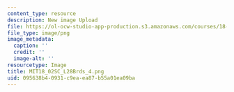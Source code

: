 ```yaml
---
content_type: resource
description: New image Upload
file: https://ol-ocw-studio-app-production.s3.amazonaws.com/courses/18-02sc-multivariable-calculus-fall-2010/095638b40931c9eaea87b55a01ea09ba_MIT18_02SC_L28Brds_4.png
file_type: image/png
image_metadata:
  caption: ''
  credit: ''
  image-alt: ''
resourcetype: Image
title: MIT18_02SC_L28Brds_4.png
uid: 095638b4-0931-c9ea-ea87-b55a01ea09ba
---
```

